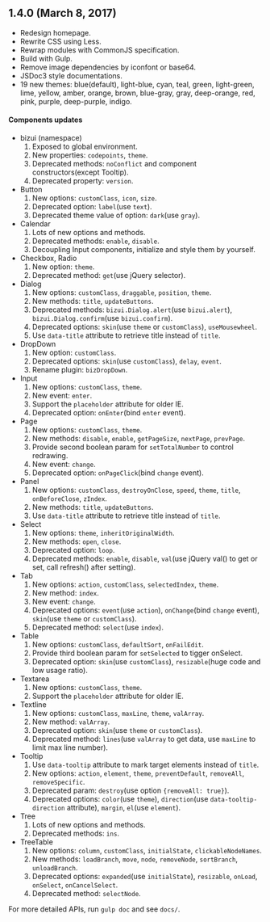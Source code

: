 ## 1.4.0 (March 8, 2017)

* Redesign homepage.
* Rewrite CSS using Less.
* Rewrap modules with CommonJS specification.
* Build with Gulp.
* Remove image dependencies by iconfont or base64.
* JSDoc3 style documentations.
* 19 new themes: blue(default), light-blue, cyan, teal, green, light-green, lime, yellow, amber, orange, brown, blue-gray, gray, deep-orange, red, pink, purple, deep-purple, indigo.

#### Components updates
* bizui (namespace)
  1. Exposed to global environment.
  2. New properties: `codepoints`, `theme`.
  3. Deprecated methods: `noConflict` and component constructors(except Tooltip).
  4. Deprecated property: `version`.
* Button
  1. New options: `customClass`, `icon`, `size`.
  2. Deprecated option: `label`(use `text`).
  3. Deprecated theme value of option: `dark`(use `gray`).
* Calendar
  1. Lots of new options and methods.
  2. Deprecated methods: `enable`, `disable`.
  3. Decoupling Input components, initialize and style them by yourself.
* Checkbox, Radio
  1. New option: `theme`.
  2. Deprecated method: `get`(use jQuery selector).
* Dialog
  1. New options: `customClass`, `draggable`, `position`, `theme`.
  2. New methods: `title`, `updateButtons`.
  3. Deprecated methods: `bizui.Dialog.alert`(use `bizui.alert`), `bizui.Dialog.confirm`(use `bizui.confirm`).
  4. Deprecated options: `skin`(use `theme` or `customClass`), `useMousewheel`.
  5. Use `data-title` attribute to retrieve title instead of `title`.
* DropDown
  1. New option: `customClass`.
  2. Deprecated options: `skin`(use `customClass`), `delay`, `event`.
  3. Rename plugin: `bizDropDown`.
* Input
  1. New options: `customClass`, `theme`.
  2. New event: `enter`.
  3. Support the `placeholder` attribute for older IE.
  3. Deprecated option: `onEnter`(bind `enter` event).
* Page
  1. New options: `customClass`, `theme`.
  2. New methods: `disable`, `enable`, `getPageSize`, `nextPage`, `prevPage`.
  3. Provide second boolean param for `setTotalNumber` to control redrawing.
  4. New event: `change`.
  5. Deprecated option: `onPageClick`(bind `change` event).
* Panel
  1. New options: `customClass`, `destroyOnClose`, `speed`, `theme`, `title`, `onBeforeClose`, `zIndex`.
  2. New methods: `title`, `updateButtons`.
  3. Use `data-title` attribute to retrieve title instead of `title`.
* Select
  1. New options: `theme`, `inheritOriginalWidth`.
  2. New methods: `open`, `close`.
  2. Deprecated option: `loop`.
  3. Deprecated methods: `enable`, `disable`, `val`(use jQuery val() to get or set, call refresh() after setting).
* Tab
  1. New options: `action`, `customClass`, `selectedIndex`, `theme`.
  2. New method: `index`.
  3. New event: `change`.
  3. Deprecated options: `event`(use `action`), `onChange`(bind `change` event), `skin`(use `theme` or `customClass`).
  4. Deprecated method: `select`(use `index`).
* Table
  1. New options: `customClass`, `defaultSort`, `onFailEdit`.
  2. Provide third boolean param for `setSelected` to tigger onSelect.
  3. Deprecated option: `skin`(use `customClass`), `resizable`(huge code and low usage ratio).
* Textarea
  1. New options: `customClass`, `theme`.
  2. Support the `placeholder` attribute for older IE.
* Textline
  1. New options: `customClass`, `maxLine`, `theme`, `valArray`.
  2. New method: `valArray`.
  3. Deprecated option: `skin`(use `theme` or `customClass`).
  4. Deprecated method: `lines`(use `valArray` to get data, use `maxLine` to limit max line number).
* Tooltip
  1. Use `data-tooltip` attribute to mark target elements instead of `title`.
  2. New options: `action`, `element`, `theme`, `preventDefault`, `removeAll`, `removeSpecific`.
  4. Deprecated param: `destroy`(use option `{removeAll: true}`).
  3. Deprecated options: `color`(use `theme`), `direction`(use `data-tooltip-direction` attribute), `margin`, `el`(use `element`).
* Tree
  1. Lots of new options and methods.
  2. Deprecated methods: `ins`.
* TreeTable
  1. New options: `column`, `customClass`, `initialState`, `clickableNodeNames`.
  2. New methods: `loadBranch`, `move`, `node`, `removeNode`, `sortBranch`, `unloadBranch`.
  3. Deprecated options: `expanded`(use `initialState`), `resizable`, `onLoad`, `onSelect`, `onCancelSelect`.
  4. Deprecated method: `selectNode`.

For more detailed APIs, run `gulp doc` and see `docs/`.
